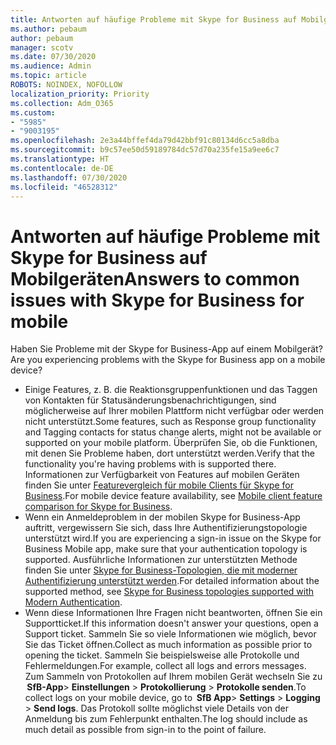 ```yaml
---
title: Antworten auf häufige Probleme mit Skype for Business auf Mobilgeräten
ms.author: pebaum
author: pebaum
manager: scotv
ms.date: 07/30/2020
ms.audience: Admin
ms.topic: article
ROBOTS: NOINDEX, NOFOLLOW
localization_priority: Priority
ms.collection: Adm_O365
ms.custom:
- "5985"
- "9003195"
ms.openlocfilehash: 2e3a44bffef4da79d42bbf91c80134d6cc5a8dba
ms.sourcegitcommit: b9c57ee50d59189784dc57d70a235fe15a9ee6c7
ms.translationtype: HT
ms.contentlocale: de-DE
ms.lasthandoff: 07/30/2020
ms.locfileid: "46528312"
---
```

# <a name="answers-to-common-issues-with-skype-for-business-for-mobile"></a><span data-ttu-id="12703-102">Antworten auf häufige Probleme mit Skype for Business auf Mobilgeräten</span><span class="sxs-lookup"><span data-stu-id="12703-102">Answers to common issues with Skype for Business for mobile</span></span>

<span data-ttu-id="12703-103">Haben Sie Probleme mit der Skype for Business-App auf einem Mobilgerät?</span><span class="sxs-lookup"><span data-stu-id="12703-103">Are you experiencing problems with the Skype for Business app on a mobile device?</span></span>

- <span data-ttu-id="12703-104">Einige Features, z. B. die Reaktionsgruppenfunktionen und das Taggen von Kontakten für Statusänderungsbenachrichtigungen, sind möglicherweise auf Ihrer mobilen Plattform nicht verfügbar oder werden nicht unterstützt.</span><span class="sxs-lookup"><span data-stu-id="12703-104">Some features, such as Response group functionality and Tagging contacts for status change alerts, might not be available or supported on your mobile platform.</span></span> <span data-ttu-id="12703-105">Überprüfen Sie, ob die Funktionen, mit denen Sie Probleme haben, dort unterstützt werden.</span><span class="sxs-lookup"><span data-stu-id="12703-105">Verify that the functionality you're having problems with is supported there.</span></span> <span data-ttu-id="12703-106">Informationen zur Verfügbarkeit von Features auf mobilen Geräten finden Sie unter [Featurevergleich für mobile Clients für Skype for Business](https://technet.microsoft.com/library/Dn951412.aspx).</span><span class="sxs-lookup"><span data-stu-id="12703-106">For mobile device feature availability, see [Mobile client feature comparison for Skype for Business](https://technet.microsoft.com/library/Dn951412.aspx).</span></span>
- <span data-ttu-id="12703-107">Wenn ein Anmeldeproblem in der mobilen Skype for Business-App auftritt, vergewissern Sie sich, dass Ihre Authentifizierungstopologie unterstützt wird.</span><span class="sxs-lookup"><span data-stu-id="12703-107">If you are experiencing a sign-in issue on the Skype for Business Mobile app, make sure that your authentication topology is supported.</span></span> <span data-ttu-id="12703-108">Ausführliche Informationen zur unterstützten Methode finden Sie unter [Skype for Business-Topologien, die mit moderner Authentifizierung unterstützt werden](https://docs.microsoft.com/skypeforbusiness/plan-your-deployment/modern-authentication/topologies-supported).</span><span class="sxs-lookup"><span data-stu-id="12703-108">For detailed information about the supported method, see [Skype for Business topologies supported with Modern Authentication](https://docs.microsoft.com/skypeforbusiness/plan-your-deployment/modern-authentication/topologies-supported).</span></span>  
- <span data-ttu-id="12703-109">Wenn diese Informationen Ihre Fragen nicht beantworten, öffnen Sie ein Supportticket.</span><span class="sxs-lookup"><span data-stu-id="12703-109">If this information doesn't answer your questions, open a Support ticket.</span></span> <span data-ttu-id="12703-110">Sammeln Sie so viele Informationen wie möglich, bevor Sie das Ticket öffnen.</span><span class="sxs-lookup"><span data-stu-id="12703-110">Collect as much information as possible prior to opening the ticket.</span></span> <span data-ttu-id="12703-111">Sammeln Sie beispielsweise alle Protokolle und Fehlermeldungen.</span><span class="sxs-lookup"><span data-stu-id="12703-111">For example, collect all logs and errors messages.</span></span> <span data-ttu-id="12703-112">Zum Sammeln von Protokollen auf Ihrem mobilen Gerät wechseln Sie zu  **SfB-App**>  **Einstellungen** >  **Protokollierung** >  **Protokolle senden**.</span><span class="sxs-lookup"><span data-stu-id="12703-112">To collect logs on your mobile device, go to  **SfB App**>  **Settings** >  **Logging** >  **Send logs**.</span></span> <span data-ttu-id="12703-113">Das Protokoll sollte möglichst viele Details von der Anmeldung bis zum Fehlerpunkt enthalten.</span><span class="sxs-lookup"><span data-stu-id="12703-113">The log should include as much detail as possible from sign-in to the point of failure.</span></span>
